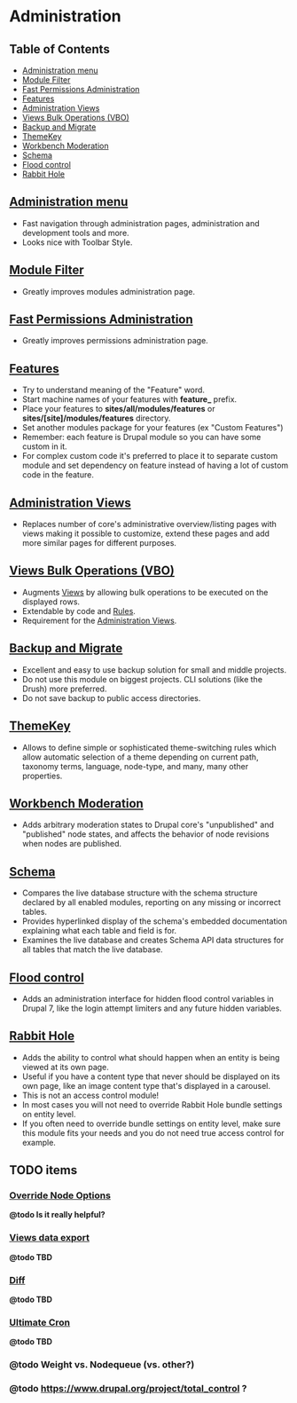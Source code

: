 # Administration

## Table of Contents

  - [Administration menu](#administration-menu)
  - [Module Filter](#module-filter)
  - [Fast Permissions Administration](#fast-permissions-administration)
  - [Features](#features)
  - [Administration Views](#administration-views)
  - [Views Bulk Operations (VBO)](#views-bulk-operations-vbo)
  - [Backup and Migrate](#backup-and-migrate)
  - [ThemeKey](#themekey)
  - [Workbench Moderation](#workbench-moderation)
  - [Schema](#schema)
  - [Flood control](#flood-control)
  - [Rabbit Hole](#rabbit-hole)

## [Administration menu](https://www.drupal.org/project/admin_menu)

  - Fast navigation through administration pages, administration and development tools and more.
  - Looks nice with Toolbar Style.

## [Module Filter](https://www.drupal.org/project/module_filter)

  - Greatly improves modules administration page.

## [Fast Permissions Administration](https://www.drupal.org/project/fpa)

  - Greatly improves permissions administration page.

## [Features](https://www.drupal.org/project/features)

  - Try to understand meaning of the "Feature" word.
  - Start machine names of your features with **feature_** prefix.
  - Place your features to **sites/all/modules/features** or **sites/[site]/modules/features** directory.
  - Set another modules package for your features (ex "Custom Features")
  - Remember: each feature is Drupal module so you can have some custom in it.
  - For complex custom code it's preferred to place it to separate custom module and set dependency on feature instead of having a lot of custom code in the feature.

## [Administration Views](https://www.drupal.org/project/admin_views)

  - Replaces number of core's administrative overview/listing pages with views making it possible to customize, extend these pages and add more similar pages for different purposes.

## [Views Bulk Operations (VBO)](https://www.drupal.org/project/views_bulk_operations)

  - Augments [Views](#views) by allowing bulk operations to be executed on the displayed rows.
  - Extendable by code and [Rules](#rules).
  - Requirement for the [Administration Views](#administration-views).

## [Backup and Migrate](https://www.drupal.org/project/backup_migrate)

  - Excellent and easy to use backup solution for small and middle projects.
  - Do not use this module on biggest projects. CLI solutions (like the Drush) more preferred.
  - Do not save backup to public access directories.

## [ThemeKey](https://www.drupal.org/project/themekey)

  - Allows to define simple or sophisticated theme-switching rules which allow automatic selection of a theme depending on current path, taxonomy terms, language, node-type, and many, many other properties.

## [Workbench Moderation](https://www.drupal.org/project/workbench_moderation)

  - Adds arbitrary moderation states to Drupal core's "unpublished" and "published" node states, and affects the behavior of node revisions when nodes are published.

## [Schema](https://www.drupal.org/project/schema)

  - Compares the live database structure with the schema structure declared by all enabled modules, reporting on any missing or incorrect tables.
  - Provides hyperlinked display of the schema's embedded documentation explaining what each table and field is for.
  - Examines the live database and creates Schema API data structures for all tables that match the live database.

## [Flood control](https://www.drupal.org/project/flood_control)

  - Adds an administration interface for hidden flood control variables in Drupal 7, like the login attempt limiters and any future hidden variables.

## [Rabbit Hole](https://www.drupal.org/project/rabbit_hole)

  - Adds the ability to control what should happen when an entity is being viewed at its own page.
  - Useful if you have a content type that never should be displayed on its own page, like an image content type that's displayed in a carousel.
  - This is not an access control module!
  - In most cases you will not need to override Rabbit Hole bundle settings on entity level.
  - If you often need to override bundle settings on entity level, make sure this module fits your needs and you do not need true access control for example.

## TODO items

### [Override Node Options](https://www.drupal.org/project/override_node_options)

  **@todo Is it really helpful?**

### [Views data export](https://www.drupal.org/project/views_data_export)

  **@todo TBD**

### [Diff](https://www.drupal.org/project/diff)

  **@todo TBD**

### [Ultimate Cron](https://www.drupal.org/project/ultimate_cron)

  **@todo TBD**
  
### @todo Weight vs. Nodequeue (vs. other?)

### @todo https://www.drupal.org/project/total_control ?